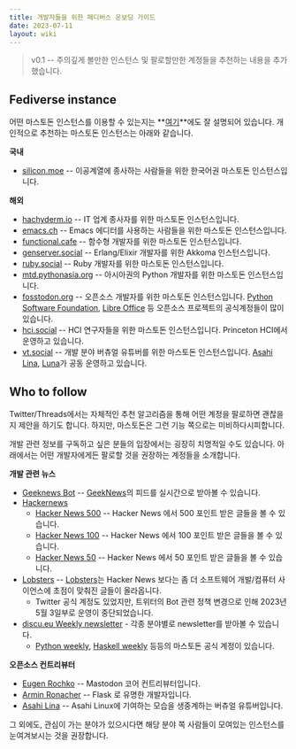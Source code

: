 ```yaml
---
title: 개발자들을 위한 페디버스 온보딩 가이드
date: 2023-07-11
layout: wiki
---
```


> v0.1 -- 주의깊게 볼만한 인스턴스 및 팔로할만한 계정들을 추천하는 내용을 추가했습니다.

## Fediverse instance

어떤 마스토돈 인스턴스를 이용할 수 있는지는 **[여기](https://joinmastodon.org/servers)**에도 잘 설명되어 있습니다. 개인적으로 추천하는 마스토돈 인스턴스는 아래와 같습니다.

**국내**
* [silicon.moe](https://social.silicon.moe?__type=mastodon) -- 이공계열에 종사하는 사람들을 위한 한국어권 마스토돈 인스턴스입니다.

**해외**
* [hachyderm.io](https://hachyderm.io?__type=mastodon) -- IT 업계 종사자를 위한 마스토돈 인스턴스입니다.
* [emacs.ch](https://emacs.ch?__type=mastodon) -- Emacs 에디터를 사용하는 사람들을 위한 마스토돈 인스턴스입니다.
* [functional.cafe](https://functional.cafe/?__type=mastodon) -- 함수형 개발자를 위한 마스토돈 인스턴스입니다.
* [genserver.social](https://genserver.social/?__type=mastodon) -- Erlang/Elixir 개발자를 위한 Akkoma 인스턴스입니다.
* [ruby.social](https://ruby.social?__type=mastodon) -- Ruby 개발자를 위한 마스토돈 인스턴스입니다.
* [mtd.pythonasia.org](https://mtd.pythonasia.org?__type=mastodon) -- 아시아권의 Python 개발자를 위한 마스토돈 인스턴스입니다.
* [fosstodon.org](https://fosstodon.org?__type=mastodon) -- 오픈소스 개발자를 위한 마스토돈 인스턴스입니다. [Python Software Foundation](https://fosstodon.org/@ThePSF?__type=mastodon), [Libre Office](https://fosstodon.org/@libreoffice?__type=mastodon) 등 오픈소스 프로젝트의 공식계정들이 많이 있습니다.
* [hci.social](https://hci.social?__type=mastodon) -- HCI 연구자들을 위한 마스토돈 인스턴스입니다. Princeton HCI에서 운영하고 있습니다.
* [vt.social](https://vt.social/?__type=mastodon) -- 개발 분야 버츄얼 유튜버를 위한 마스토돈 인스턴스입니다. [Asahi Lina](https://vt.social/@lina?__type=mastodon), [Luna](https://vt.social/@lunafoxgirlvt?__type=mastodon)가  공동 운영하고 있습니다.

## Who to follow

Twitter/Threads에서는 자체적인 추천 알고리즘을 통해 어떤 계정을 팔로하면 괜찮을지 제안을 하기도 합니다. 하지만, 마스토돈은 그런 기능 쪽으로는 미비하다시피합니다. 

개발 관련 정보를 구독하고 싶은 분들의 입장에서는 굉장히 치명적일 수도 있습니다. 아래에서는 어떤 개발자에게든 팔로할 것을 권장하는 계정들을 소개합니다.

**개발 관련 뉴스**
* [Geeknews Bot](https://twingyeo.kr/@geeknewsbot?__type=mastodon) -- [GeekNews](https://news.hada.io)의 피드를 실시간으로 받아볼 수 있습니다.
* [Hackernews](https://news.ycombinator.com)
  * [Hacker News 500](https://social.lansky.name/hn500?__type=mastodon) -- Hacker News 에서 500 포인트 받은 글들을 볼 수 있습니다.
  * [Hacker News 100](https://social.lansky.name/hn100?__type=mastodon) -- Hacker News 에서 100 포인트 받은 글들을 볼 수 있습니다.
  * [Hacker News 50](https://social.lansky.name/hn50?__type=mastodon) -- Hacker News 에서 50 포인트 받은 글들을 볼 수 있습니다.
* [Lobsters](https://botsin.space/@lobsters?__type=mastodon) -- [Lobsters](https://lobste.rs)는 Hacker News 보다는 좀 더 소프트웨어 개발/컴퓨터 사이언스에 초점이 맞춰진 글들이 올라옵니다.
  * Twitter 공식 계정도 있었지만, 트위터의 Bot 관련 정책 변경으로 인해 2023년 5월 3일부로 운영이 중단되었습니다.
* [discu.eu Weekly newsletter](https://discu.eu/weekly/) - 각종 분야별로 newsletter를 받아볼 수 있습니다.
  * [Python weekly](https://mastodon.social/@python_discussions?__type=mastodon), [Haskell weekly](https://mastodon.social/@haskell_discussions?__type=mastodon) 등등의 마스토돈 공식 계정이 있습니다.


**오픈소스 컨트리뷰터**
* [Eugen Rochko](https://mastodon.social/@Gargron?__type=mastodon) -- Mastodon 코어 컨트리뷰터입니다.
* [Armin Ronacher](https://hachyderm.io/@mitsuhiko?__type=mastodon) -- Flask 로 유명한 개발자입니다.
* [Asahi Lina](https://vt.social/@lina?__type=mastodon) -- Asahi Linux에 기여하는 모습을 생중계하는 버츄얼 유튜버입니다.


그 외에도, 관심이 가는 분야가 있으시다면 해당 분야 쪽 사람들이 모여있는 인스턴스를 눈여겨보시는 것을 권장합니다.
